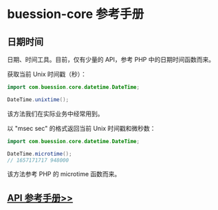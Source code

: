 # buession-core 参考手册


## 日期时间


日期、时间工具。目前，仅有少量的 API，参考 PHP 中的日期时间函数而来。

获取当前 Unix 时间戳（秒）：

```java
import com.buession.core.datetime.DateTime;

DateTime.unixtime();
```

该方法我们在实际业务中经常用到。

以 "msec sec" 的格式返回当前 Unix 时间戳和微秒数：

```java
import com.buession.core.datetime.DateTime;

DateTime.microtime();
// 1657171717 948000
```

该方法参考 PHP 的 microtime 函数而来。


## [API 参考手册>>](/manual/2.0/docs/buession-core/com/buession/core/datetime/package-summary.html)
